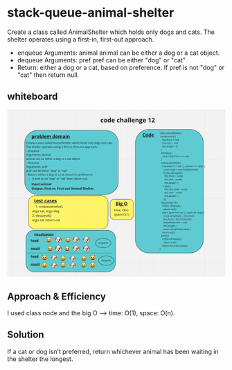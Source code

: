 # stack-queue-animal-shelter

Create a class called AnimalShelter which holds only dogs and cats.
The shelter operates using a first-in, first-out approach.

- enqueue
Arguments: animal
animal can be either a dog or a cat object.
- dequeue
Arguments: pref
pref can be either "dog" or "cat"
- Return: either a dog or a cat, based on preference.
If pref is not "dog" or "cat" then return null.

## whiteboard

![code challenge 12](./assets/CODE12.png)
## Approach & Efficiency

I used class node and the big O --> time: O(1), space: O(n).

## Solution

If a cat or dog isn’t preferred, return whichever animal has been waiting in the shelter the longest.
